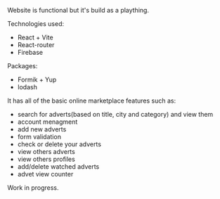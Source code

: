 Website is functional but it's build as a plaything.

Technologies used: 
- React + Vite
- React-router
- Firebase 

Packages: 
- Formik + Yup
- lodash

It has all of the basic online marketplace features such as:
- search for adverts(based on title, city and category) and view them
- account menagment
- add new adverts
- form validation
- check or delete your adverts
- view others adverts
- view others profiles
- add/delete watched adverts
- advet view counter

Work in progress.

